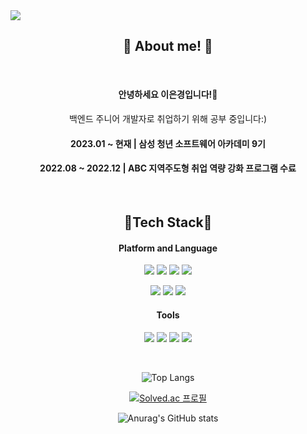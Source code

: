 <img src="https://capsule-render.vercel.app/api?type=waving&color=auto&height=200&section=header&text=EunGyeongLee&fontSize=70" />

<div align="center">

## 🌟 About me! 🌟
</br>

#### 안녕하세요 이은경입니다!👋
백엔드 주니어 개발자로 취업하기 위해 공부 중입니다:)
</br>

#### 2023.01 ~ 현재 | 삼성 청년 소프트웨어 아카데미 9기 
#### 2022.08 ~ 2022.12 | ABC 지역주도형 취업 역량 강화 프로그램 수료

</br>

## 🔨Tech Stack🔨

#### Platform and Language
<img src="https://img.shields.io/badge/JAVA-007396?style=for-the-badge&logo=java&logoColor=white"> <img src="https://img.shields.io/badge/SPRING-6DB33F?style=for-the-badge&logo=spring&logoColor=white">  <img src="https://img.shields.io/badge/SPRINGBOOT-6DB33F?style=for-the-badge&logo=spring&logoColor=white"> <img src="https://img.shields.io/badge/MYSQL-4479A1?style=for-the-badge&logo=MySQL&logoColor=white"> 

<img src="https://img.shields.io/badge/HTML5-E34F26?style=for-the-badge&logo=html5&logoColor=white"> <img src="https://img.shields.io/badge/JAVASCRIPT-ECD53F?style=for-the-badge&logo=javascript&logoColor=white"> <img src="https://img.shields.io/badge/SELENIUM-FF9900?style=for-the-badge&logo=SELENIUM&logoColor=white">
</br>
#### Tools 
<img src="https://img.shields.io/badge/GITHUB-181717?style=for-the-badge&logo=GitHub&logoColor=white"> <img src="https://img.shields.io/badge/JIRA-1572B6?style=for-the-badge&logo=JIRA&logoColor=white"> <img src="https://img.shields.io/badge/ECLIPSE-34567C?style=for-the-badge&logo=Eclipse&logoColor=white"> <img src="https://img.shields.io/badge/VisualStudioCode-1572B6?style=for-the-badge&logo=VisualStudioCode&logoColor=white">

</br>

![Top Langs](https://github-readme-stats.vercel.app/api/top-langs/?username=rileyleee&layout=compact&theme=gruvbox)

[![Solved.ac 프로필](http://mazassumnida.wtf/api/v2/generate_badge?boj=eunclid0202)](https://solved.ac/eunclid0202)

![Anurag's GitHub stats](https://github-readme-stats.vercel.app/api?username=rileyleee&show_icons=true&theme=vue-dark)
</div>
